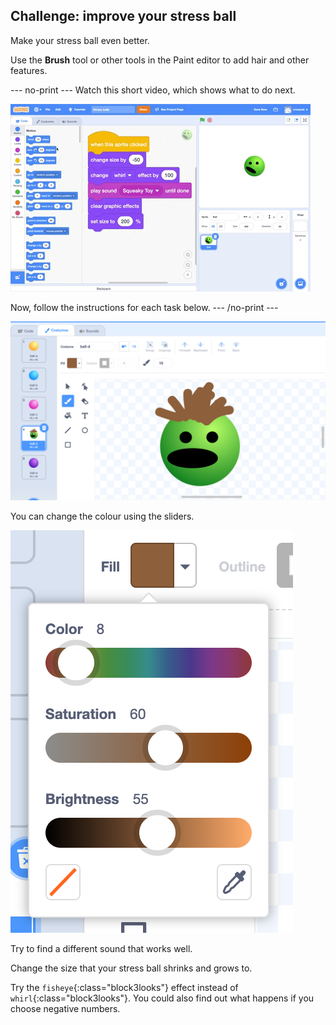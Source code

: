 ## Challenge: improve your stress ball
Make your stress ball even better. 

Use the **Brush** tool or other tools in the Paint editor to add hair and other features.

--- no-print ---
Watch this short video, which shows what to do next.

![screenshot](images/balls-step7.gif) 

Now, follow the instructions for each task below.
--- /no-print ---

![screenshot](images/balls-brush-paint.png)

You can change the colour using the sliders. 

![screenshot](images/balls-color-sliders.png)

Try to find a different sound that works well. 

Change the size that your stress ball shrinks and grows to.

Try the `fisheye`{:class="block3looks"} effect instead of `whirl`{:class="block3looks"}. You could also find out what happens if you choose negative numbers.

